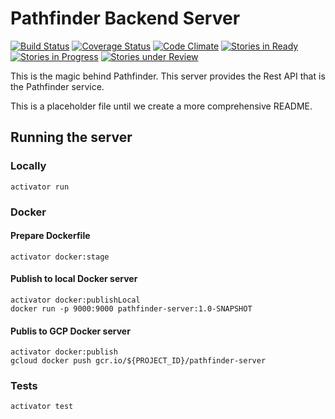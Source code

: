 # Pathfinder Backend Server
[![Build Status](https://travis-ci.org/CSSE497/pathfinder-server.svg?branch=dev)](https://travis-ci.org/CSSE497/pathfinder-server)
[![Coverage Status](https://coveralls.io/repos/CSSE497/pathfinder-server/badge.svg?branch=dev&service=github)](https://coveralls.io/github/CSSE497/pathfinder-server?branch=dev)
[![Code Climate](https://codeclimate.com/github/CSSE497/pathfinder-server/badges/gpa.svg)](https://codeclimate.com/github/CSSE497/pathfinder-server)
[![Stories in Ready](https://badge.waffle.io/CSSE497/pathfinder-server.svg?label=ready&title=Ready)](http://waffle.io/CSSE497/pathfinder-server)
[![Stories in Progress](https://badge.waffle.io/CSSE497/pathfinder-server.svg?label=In%20Progress&title=In%20Progress)](http://waffle.io/CSSE497/pathfinder-server)
[![Stories under Review](https://badge.waffle.io/CSSE497/pathfinder-server.svg?label=Under%20Review&title=Under%20Review)](http://waffle.io/CSSE497/pathfinder-server)

This is the magic behind Pathfinder. This server provides the Rest API that is the Pathfinder service.

This is a placeholder file until we create a more comprehensive README.

## Running the server

### Locally

```
activator run
```

### Docker

#### Prepare Dockerfile

```
activator docker:stage
```

#### Publish to local Docker server

```
activator docker:publishLocal
docker run -p 9000:9000 pathfinder-server:1.0-SNAPSHOT
```

#### Publis to GCP Docker server

```
activator docker:publish
gcloud docker push gcr.io/${PROJECT_ID}/pathfinder-server
```

### Tests

```
activator test
```
